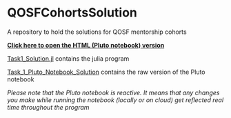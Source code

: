 # QOSFCohortsSolution
A repository to hold the solutions for QOSF mentorship cohorts

[**Click here to open the HTML (Pluto notebook) version**](https://htmlview.glitch.me/?https://github.com/VarLad/QOSFCohortsSolution/blob/master/Task1_Pluto_Notebook_Solution.html)

[Task1_Solution.jl](https://github.com/VarLad/QOSFCohortsSolution/blob/master/Task1_Solution.jl) contains the julia program

[Task_1_Pluto_Notebook_Solution](https://github.com/VarLad/QOSFCohortsSolution/blob/master/Task1_Pluto_Notebook_Solution.jl) contains the raw version of the Pluto notebook

*Please note that the Pluto notebook is reactive. It means that any changes you make while _running_ the notebook (locally or on cloud) get reflected real time throughout the program*